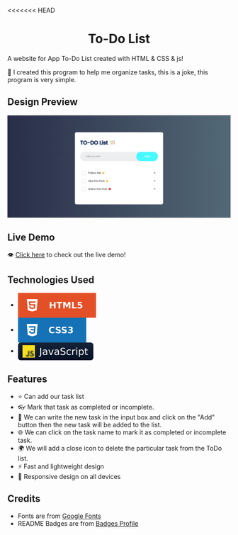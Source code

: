 <<<<<<< HEAD
<h1 align='center'>To-Do List</h1>

A website for App To-Do List created with HTML & CSS & js!

🌱 I created this program to help me organize tasks, this is a joke, this program is very simple.

## Design Preview
![design-view](img/design-view.png)

## Live Demo
👁 [Click here](https://habashyabdulrahman.github.io/To-Do_List/) to check out the live demo!

## Technologies Used
* <img src='img/readme-badges/html.svg' alt='HTML' valign='middle'>
* <img src='img/readme-badges/css.svg' alt='CSS' valign='middle'> 
* <img src='img/readme-badges/js.svg' alt='js' valign='middle'> 

## Features
* ⭐ Can add our task list
* 👓 Mark that task as completed or incomplete.
* 🌱 We can write the new task in the input box and click on the "Add" button then the new task will be added to the  list.
* 🌐 We can click on the task name to mark it as completed or incomplete task.
* 🌍 We will add a close icon to delete the particular task from the ToDo list.
* ⚡ Fast and lightweight design
* 🤖 Responsive design on all devices

## Credits
* Fonts are from [Google Fonts](https://fonts.google.com)
* README Badges are from [Badges Profile](https://github.com/habashyabdulrahman)
